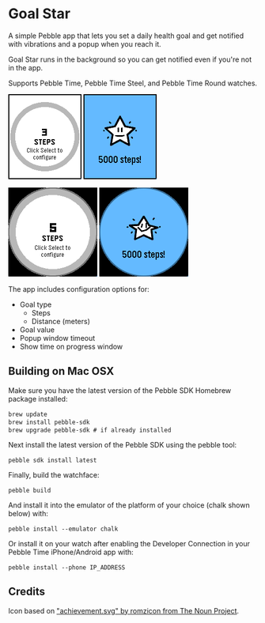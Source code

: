# Goal Star

A simple Pebble app that lets you set a daily health goal and get notified with vibrations and
a popup when you reach it.

Goal Star runs in the background so you can get notified even if you're not in the app.

Supports Pebble Time, Pebble Time Steel, and Pebble Time Round watches.  

![Basalt progress screenshot](images/basalt_progress.gif)
![Basalt goal screenshot](images/basalt_goal.gif)

![Chalk progress screenshot](images/chalk_progress.gif)
![Chalk goal screenshot](images/chalk_goal.gif)

The app includes configuration options for:
* Goal type
    * Steps
    * Distance (meters)
* Goal value
* Popup window timeout
* Show time on progress window

## Building on Mac OSX

Make sure you have the latest version of the Pebble SDK Homebrew package installed:

```
brew update
brew install pebble-sdk
brew upgrade pebble-sdk # if already installed
```

Next install the latest version of the Pebble SDK using the pebble tool:

```
pebble sdk install latest
```

Finally, build the watchface:

```
pebble build
```

And install it into the emulator of the platform of your choice (chalk shown below) with:

```
pebble install --emulator chalk
```

Or install it on your watch after enabling the Developer Connection in your Pebble Time
iPhone/Android app with:

```
pebble install --phone IP_ADDRESS
```

## Credits

Icon based on ["achievement.svg" by romzicon from The Noun Project](https://thenounproject.com/search/?q=star+ribbon&i=195251). 
